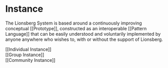 # Instance

The Lionsberg System is based around a continuously improving conceptual [[Prototype]], constructed as an interoperable [[Pattern Language]] that can be easily understood and voluntarily implemented by anyone anywhere who wishes to, with or without the support of Lionsberg. 

[[Individual Instance]]  
[[Group Instance]]  
[[Community Instance]]  